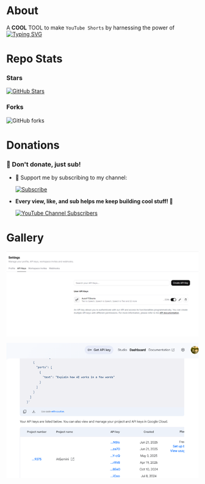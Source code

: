 # About
A **COOL** TOOL to make ```YouTube Shorts``` by harnessing the power of
[![Typing SVG](https://readme-typing-svg.demolab.com?font=Inter&pause=1000&width=435&lines=Artificial+Intelligence+🤖)](https://git.io/typing-svg)

# Repo Stats
### Stars
[![GitHub Stars](https://img.shields.io/github/stars/pro-grammer-sd/Auto-YT-Shorts?style=for-the-badge)](https://github.com/pro-grammer-sd/Auto-YT-Shorts/stargazers)

### Forks

![GitHub forks](https://img.shields.io/github/forks/pro-grammer-sd/Auto-YT-Shorts?style=for-the-badge)

# Donations

### 💖 Don't donate, just sub!

- 🎥 Support me by subscribing to my channel:  
    
    [![Subscribe](https://img.shields.io/badge/Subscribe%20on-YouTube-red?style=for-the-badge&logo=youtube)](https://www.youtube.com/channel/UCHlX9uCrRPoY9IryUfdmlOQ)

- **Every view, like, and sub helps me keep building cool stuff! 🧪**
    
    [![YouTube Channel Subscribers](https://img.shields.io/youtube/channel/subscribers/UCHlX9uCrRPoY9IryUfdmlOQ?style=for-the-badge&label=Subscribers&color=red&logo=youtube)](https://www.youtube.com/channel/UCHlX9uCrRPoY9IryUfdmlOQ)

# Gallery
![](gallery/1.png)

![](gallery/2.png)
